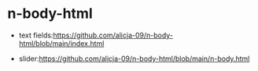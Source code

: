 # n-body-html
- text fields:https://github.com/alicja-09/n-body-html/blob/main/index.html

- slider:https://github.com/alicja-09/n-body-html/blob/main/n-body.html
